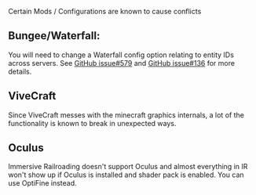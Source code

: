Certain Mods / Configurations are known to cause conflicts

## Bungee/Waterfall:

You will need to change a Waterfall config option relating to entity IDs across servers.  See [GitHub issue#579](https://github.com/cam72cam/ImmersiveRailroading/issues/579) and [GitHub issue#136](https://github.com/PaperMC/Waterfall/issues/136) for more details.

## ViveCraft

Since ViveCraft messes with the minecraft graphics internals, a lot of the functionality is known to break in unexpected ways.

## Oculus

Immersive Railroading doesn't support Oculus and almost everything in IR won't show up if Oculus is installed and shader pack is enabled. You can use OptiFine instead.